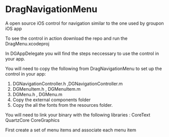 DragNavigationMenu
==================

A open source iOS control for navigation similar to the one used by groupon iOS app


To see the control in action download the repo and run the DragMenu.xcodeproj

In DGAppDelegate you will find the steps neccessary to use the control in your app.

You will need to copy the following from DragNavigationMenu to set up the control in your app:
1) DGNavigationController.h ,DGNavigationController.m
2) DGMenuItem.h , DGMenuItem.m
3) DGMenu.h , DGMenu.m
4) Copy the external components folder
5) Copy the all the fonts from the resources folder.

You will need to link your binary with the following libraries :
CoreText
QuartzCore
CoreGraphics


First create a set of menu items and associate each menu item 
